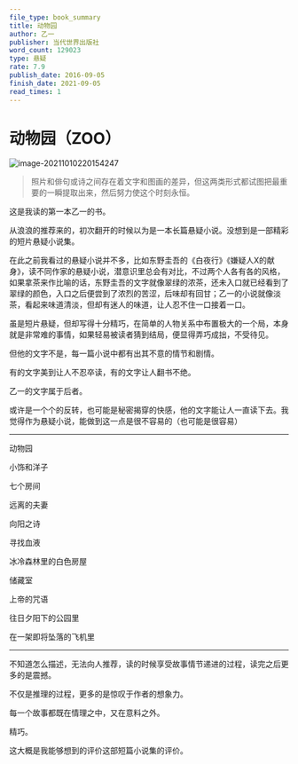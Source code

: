 ```yaml
---
file_type: book_summary
title: 动物园
author: 乙一
publisher: 当代世界出版社
word_count: 129023
type: 悬疑
rate: 7.9
publish_date: 2016-09-05
finish_date: 2021-09-05
read_times: 1
---
```


# 动物园（ZOO）


![image-20211010220154247](image-20211010220154247.png)

> 照片和俳句或诗之间存在着文字和图画的差异，但这两类形式都试图把最重要的一瞬提取出来，然后努力使这个时刻永恒。
> 

这是我读的第一本乙一的书。

从浪浪的推荐来的，初次翻开的时候以为是一本长篇悬疑小说。没想到是一部精彩的短片悬疑小说集。

在此之前我看过的悬疑小说并不多，比如东野圭吾的《白夜行》《嫌疑人X的献身》，读不同作家的悬疑小说，潜意识里总会有对比，不过两个人各有各的风格，如果拿茶来作比喻的话，东野圭吾的文字就像翠绿的浓茶，还未入口就已经看到了翠绿的颜色，入口之后便尝到了浓烈的苦涩，后味却有回甘；乙一的小说就像淡茶，看起来味道清淡，但却有迷人的味道，让人忍不住一口接着一口。

虽是短片悬疑，但却写得十分精巧，在简单的人物关系中布置极大的一个局，本身就是非常难的事情，如果轻易被读者猜到结局，便显得弄巧成拙，不受待见。

但他的文字不是，每一篇小说中都有出其不意的情节和剧情。

有的文字美到让人不忍卒读，有的文字让人翻书不绝。

乙一的文字属于后者。

或许是一个个的反转，也可能是秘密揭穿的快感，他的文字能让人一直读下去。我觉得作为悬疑小说，能做到这一点是很不容易的（也可能是很容易）

---

动物园

小饰和洋子

七个房间

远离的夫妻

向阳之诗

寻找血液

冰冷森林里的白色房屋

储藏室

上帝的咒语

往日夕阳下的公园里

在一架即将坠落的飞机里

---

不知道怎么描述，无法向人推荐，读的时候享受故事情节递进的过程，读完之后更多的是震撼。

不仅是推理的过程，更多的是惊叹于作者的想象力。

每一个故事都既在情理之中，又在意料之外。

精巧。

这大概是我能够想到的评价这部短篇小说集的评价。